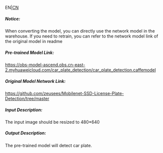 EN|[CN](Readme_cn.md)
##### Notice:
When converting the model, you can directly use the network model in the warehouse. If you need to retrain, you can refer to the network model link of the original model in readme

##### Pre-trained Model Link:
https://obs-model-ascend.obs.cn-east-2.myhuaweicloud.com/car_plate_detection/car_plate_detection.caffemodel

##### Original Model Network Link:
https://github.com/zeusees/Mobilenet-SSD-License-Plate-Detection/tree/master

##### Input Description:
The input image should be resized to 480*640

##### Output Description:
The pre-trained model will detect car plate.

